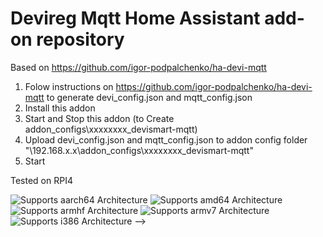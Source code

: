# Devireg Mqtt Home Assistant add-on repository

Based on <https://github.com/igor-podpalchenko/ha-devi-mqtt>
1. Folow instructions on <https://github.com/igor-podpalchenko/ha-devi-mqtt> to generate devi_config.json and mqtt_config.json
2. Install this addon
3. Start and Stop this addon (to Create addon_configs\xxxxxxxx_devismart-mqtt\)
4. Upload  devi_config.json and mqtt_config.json to addon config folder "\\192.168.x.x\addon_configs\xxxxxxxx_devismart-mqtt\"
5. Start

Tested on RPI4

![Supports aarch64 Architecture][aarch64-shield]
![Supports amd64 Architecture][amd64-shield]
![Supports armhf Architecture][armhf-shield]
![Supports armv7 Architecture][armv7-shield]
![Supports i386 Architecture][i386-shield]
 -->

[aarch64-shield]: https://img.shields.io/badge/aarch64-yes-green.svg
[amd64-shield]: https://img.shields.io/badge/amd64-yes-green.svg
[armhf-shield]: https://img.shields.io/badge/armhf-yes-green.svg
[armv7-shield]: https://img.shields.io/badge/armv7-yes-green.svg
[i386-shield]: https://img.shields.io/badge/i386-yes-green.svg
